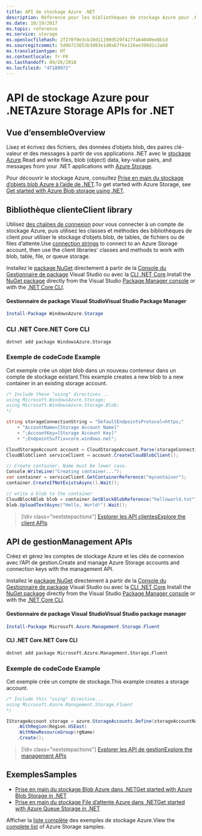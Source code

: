 ```yaml
---
title: API de stockage Azure .NET
description: Référence pour les bibliothèques de stockage Azure pour .NET
ms.date: 10/19/2017
ms.topic: reference
ms.service: storage
ms.openlocfilehash: 2f278f0e3cb10d11190d529f427fa64040ee8b1d
ms.sourcegitcommit: 5d9b713653b3d03e1d0a67f6e126ee399d1c2a60
ms.translationtype: HT
ms.contentlocale: fr-FR
ms.lasthandoff: 09/26/2018
ms.locfileid: "47189972"
---
```

# <a name="azure-storage-apis-for-net"></a><span data-ttu-id="3f95d-103">API de stockage Azure pour .NET</span><span class="sxs-lookup"><span data-stu-id="3f95d-103">Azure Storage APIs for .NET</span></span>

## <a name="overview"></a><span data-ttu-id="3f95d-104">Vue d’ensemble</span><span class="sxs-lookup"><span data-stu-id="3f95d-104">Overview</span></span>

<span data-ttu-id="3f95d-105">Lisez et écrivez des fichiers, des données d’objets blob, des paires clé-valeur et des messages à partir de vos applications .NET avec le [stockage Azure](https://docs.microsoft.com/azure/storage/storage-introduction).</span><span class="sxs-lookup"><span data-stu-id="3f95d-105">Read and write files, blob (object) data, key-value pairs, and messages from your .NET applications with [Azure Storage](https://docs.microsoft.com/azure/storage/storage-introduction).</span></span>

<span data-ttu-id="3f95d-106">Pour découvrir le stockage Azure, consultez [Prise en main du stockage d’objets blob Azure à l’aide de .NET](/azure/storage/storage-dotnet-how-to-use-blobs).</span><span class="sxs-lookup"><span data-stu-id="3f95d-106">To get started with Azure Storage, see [Get started with Azure Blob storage using .NET](/azure/storage/storage-dotnet-how-to-use-blobs).</span></span>

## <a name="client-library"></a><span data-ttu-id="3f95d-107">Bibliothèque cliente</span><span class="sxs-lookup"><span data-stu-id="3f95d-107">Client library</span></span>

<span data-ttu-id="3f95d-108">Utilisez [des chaînes de connexion](/azure/storage/storage-create-storage-account#manage-your-storage-account) pour vous connecter à un compte de stockage Azure, puis utilisez les classes et méthodes des bibliothèques de client pour utiliser le stockage d’objets blob, de tables, de fichiers ou de files d’attente.</span><span class="sxs-lookup"><span data-stu-id="3f95d-108">Use [connection strings](/azure/storage/storage-create-storage-account#manage-your-storage-account) to connect to an Azure Storage account, then use the client libraries' classes and methods to work with blob, table, file, or queue storage.</span></span>

<span data-ttu-id="3f95d-109">Installez le [package NuGet](https://www.nuget.org/packages/WindowsAzure.Storage) directement à partir de la [Console du Gestionnaire de package][PackageManager] Visual Studio ou avec la [CLI .NET Core][DotNetCLI].</span><span class="sxs-lookup"><span data-stu-id="3f95d-109">Install the [NuGet package](https://www.nuget.org/packages/WindowsAzure.Storage) directly from the Visual Studio [Package Manager console][PackageManager] or with the [.NET Core CLI][DotNetCLI].</span></span>

#### <a name="visual-studio-package-manager"></a><span data-ttu-id="3f95d-110">Gestionnaire de package Visual Studio</span><span class="sxs-lookup"><span data-stu-id="3f95d-110">Visual Studio Package Manager</span></span>

```powershell
Install-Package WindowsAzure.Storage
```

### <a name="net-core-cli"></a><span data-ttu-id="3f95d-111">CLI .NET Core</span><span class="sxs-lookup"><span data-stu-id="3f95d-111">.NET Core CLI</span></span>

```bash
dotnet add package WindowsAzure.Storage
```

### <a name="code-example"></a><span data-ttu-id="3f95d-112">Exemple de code</span><span class="sxs-lookup"><span data-stu-id="3f95d-112">Code Example</span></span>

<span data-ttu-id="3f95d-113">Cet exemple crée un objet blob dans un nouveau conteneur dans un compte de stockage existant.</span><span class="sxs-lookup"><span data-stu-id="3f95d-113">This example creates a new blob to a new container in an existing storage account.</span></span>

```csharp
/* Include these "using" directives...
using Microsoft.WindowsAzure.Storage;
using Microsoft.WindowsAzure.Storage.Blob;
*/

string storageConnectionString = "DefaultEndpointsProtocol=https;"
    + "AccountName=[Storage Account Name]"
    + ";AccountKey=[Storage Account Key]"
    + ";EndpointSuffix=core.windows.net";

CloudStorageAccount account = CloudStorageAccount.Parse(storageConnectionString);
CloudBlobClient serviceClient = account.CreateCloudBlobClient();

// Create container. Name must be lower case.
Console.WriteLine("Creating container...");
var container = serviceClient.GetContainerReference("mycontainer");
container.CreateIfNotExistsAsync().Wait();

// write a blob to the container
CloudBlockBlob blob = container.GetBlockBlobReference("helloworld.txt");
blob.UploadTextAsync("Hello, World!").Wait();
```

> [!div class="nextstepactions"]
> [<span data-ttu-id="3f95d-114">Explorer les API clientes</span><span class="sxs-lookup"><span data-stu-id="3f95d-114">Explore the client APIs</span></span>](/dotnet/api/overview/azure/storage/client)

## <a name="management-apis"></a><span data-ttu-id="3f95d-115">API de gestion</span><span class="sxs-lookup"><span data-stu-id="3f95d-115">Management APIs</span></span>

<span data-ttu-id="3f95d-116">Créez et gérez les comptes de stockage Azure et les clés de connexion avec l’API de gestion.</span><span class="sxs-lookup"><span data-stu-id="3f95d-116">Create and manage Azure Storage accounts and connection keys with the management API.</span></span>

<span data-ttu-id="3f95d-117">Installez le [package NuGet](https://www.nuget.org/packages/Microsoft.Azure.Management.Storage.Fluent) directement à partir de la [Console du Gestionnaire de package][PackageManager] Visual Studio ou avec la [CLI .NET Core][DotNetCLI].</span><span class="sxs-lookup"><span data-stu-id="3f95d-117">Install the [NuGet package](https://www.nuget.org/packages/Microsoft.Azure.Management.Storage.Fluent) directly from the Visual Studio [Package Manager console][PackageManager] or with the [.NET Core CLI][DotNetCLI].</span></span>

#### <a name="visual-studio-package-manager"></a><span data-ttu-id="3f95d-118">Gestionnaire de package Visual Studio</span><span class="sxs-lookup"><span data-stu-id="3f95d-118">Visual Studio package manager</span></span>

```powershell
Install-Package Microsoft.Azure.Management.Storage.Fluent
```

#### <a name="net-core-cli"></a><span data-ttu-id="3f95d-119">CLI .NET Core</span><span class="sxs-lookup"><span data-stu-id="3f95d-119">.NET Core CLI</span></span>

````bash
dotnet add package Microsoft.Azure.Management.Storage.Fluent
````

### <a name="code-example"></a><span data-ttu-id="3f95d-120">Exemple de code</span><span class="sxs-lookup"><span data-stu-id="3f95d-120">Code Example</span></span>

<span data-ttu-id="3f95d-121">Cet exemple crée un compte de stockage.</span><span class="sxs-lookup"><span data-stu-id="3f95d-121">This example creates a storage account.</span></span>

```csharp
/* Include this "using" directive...
using Microsoft.Azure.Management.Storage.Fluent
*/

IStorageAccount storage = azure.StorageAccounts.Define(storageAccountName)
    .WithRegion(Region.USEast)
    .WithNewResourceGroup(rgName)
    .Create();
```

> [!div class="nextstepactions"]
> [<span data-ttu-id="3f95d-122">Explorer les API de gestion</span><span class="sxs-lookup"><span data-stu-id="3f95d-122">Explore the management APIs</span></span>](/dotnet/api/overview/azure/storage/management)

## <a name="samples"></a><span data-ttu-id="3f95d-123">Exemples</span><span class="sxs-lookup"><span data-stu-id="3f95d-123">Samples</span></span>

* [<span data-ttu-id="3f95d-124">Prise en main du stockage Blob Azure dans .NET</span><span class="sxs-lookup"><span data-stu-id="3f95d-124">Get started with Azure Blob Storage in .NET</span></span>](https://azure.microsoft.com/resources/samples/storage-blob-dotnet-getting-started/) 
* [<span data-ttu-id="3f95d-125">Prise en main du stockage File d’attente Azure dans .NET</span><span class="sxs-lookup"><span data-stu-id="3f95d-125">Get started with Azure Queue Storage in .NET</span></span>](https://azure.microsoft.com/resources/samples/storage-queue-dotnet-getting-started/)

<span data-ttu-id="3f95d-126">Afficher la [liste complète](https://azure.microsoft.com/resources/samples/?platform=dotnet&term=storage) des exemples de stockage Azure.</span><span class="sxs-lookup"><span data-stu-id="3f95d-126">View the [complete list](https://azure.microsoft.com/resources/samples/?platform=dotnet&term=storage) of Azure Storage samples.</span></span>

[PackageManager]: https://docs.microsoft.com/nuget/tools/package-manager-console
[DotNetCLI]: https://docs.microsoft.com/dotnet/core/tools/dotnet-add-package